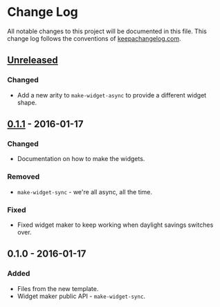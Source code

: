 # Change Log
All notable changes to this project will be documented in this file. This change log follows the conventions of [keepachangelog.com](http://keepachangelog.com/).

## [Unreleased][unreleased]
### Changed
- Add a new arity to `make-widget-async` to provide a different widget shape.

## [0.1.1] - 2016-01-17
### Changed
- Documentation on how to make the widgets.

### Removed
- `make-widget-sync` - we're all async, all the time.

### Fixed
- Fixed widget maker to keep working when daylight savings switches over.

## 0.1.0 - 2016-01-17
### Added
- Files from the new template.
- Widget maker public API - `make-widget-sync`.

[unreleased]: https://github.com/your-name/astgrep/compare/0.1.1...HEAD
[0.1.1]: https://github.com/your-name/astgrep/compare/0.1.0...0.1.1
